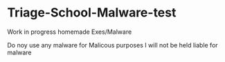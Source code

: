 # Triage-School-Malware-test
Work in progress homemade Exes/Malware


Do noy use any malware for Malicous purposes
I will not be held liable for malware
